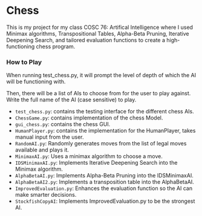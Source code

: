 # Chess

This is my project for my class COSC 76: Artifical Intelligence where I used Minimax algorithms, Transpositional Tables, Alpha-Beta Pruning, Iterative Deepening Search, and tailored evaluation functions to create a high-functioning chess program.


### How to Play
When running test_chess.py, it will prompt the level of depth of which the AI will be functioning with. 

Then, there will be a list of AIs to choose from for the user to play against. Write the full name of the AI (case sensitive) to play.

- `test_chess.py`: contains the testing interface for the different chess AIs.
- `ChessGame.py`: contains implementation of the chess Model.
- `gui_chess.py`: contains the chess GUI.
- `HumanPlayer.py`: contains the implementation for the HumanPlayer, takes manual input from the user.
- `RandomAI.py`: Randomly generates moves from the list of legal moves available and plays it.
- `MinimaxAI.py`: Uses a minimax algorithm to choose a move.
- `IDSMinimaxAI.py`: Implements Iterative Deepening Search into the Minimax algorithm.
- `AlphaBetaAI.py`: Implements Alpha-Beta Pruning into the IDSMinimaxAI.
- `AlphaBetaAI2.py`: Implements a transposition table into the AlphaBetaAI.
- `ImprovedEvaluation.py`: Enhances the evaluation function so the AI can make smarter decisions.
- `StockfishCopyAI`: Implements ImprovedEvaluation.py to be the strongest AI.
